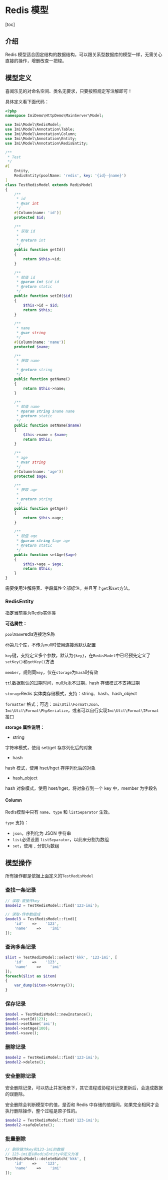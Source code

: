 # Redis 模型

[toc]

## 介绍

Redis 模型适合固定结构的数据结构，可以跟关系型数据库的模型一样，无需关心直接的操作，增删改查一把梭。

## 模型定义

喜闻乐见的对命名空间、类名无要求，只要按照规定写注解即可！

具体定义看下面代码：

```php
<?php
namespace ImiDemo\HttpDemo\MainServer\Model;

use Imi\Model\RedisModel;
use Imi\Model\Annotation\Table;
use Imi\Model\Annotation\Column;
use Imi\Model\Annotation\Entity;
use Imi\Model\Annotation\RedisEntity;

/**
 * Test
 */
#[
    Entity,
    RedisEntity(poolName: 'redis', key: '{id}-{name}')
]
class TestRedisModel extends RedisModel
{
    /**
     * id
     * @var int
     */
    #[Column(name: 'id')]
    protected $id;

    /**
     * 获取 id
     *
     * @return int
     */
    public function getId()
    {
        return $this->id;
    }

    /**
     * 赋值 id
     * @param int $id id
     * @return static
     */
    public function setId($id)
    {
        $this->id = $id;
        return $this;
    }

    /**
     * name
     * @var string
     */
    #[Column(name: 'name')]
    protected $name;

    /**
     * 获取 name
     *
     * @return string
     */
    public function getName()
    {
        return $this->name;
    }

    /**
     * 赋值 name
     * @param string $name name
     * @return static
     */
    public function setName($name)
    {
        $this->name = $name;
        return $this;
    }

    /**
     * age
     * @var string
     */
    #[Column(name: 'age')]
    protected $age;

    /**
     * 获取 age
     *
     * @return string
     */
    public function getAge()
    {
        return $this->age;
    }

    /**
     * 赋值 age
     * @param string $age age
     * @return static
     */
    public function setAge($age)
    {
        $this->age = $age;
        return $this;
    }
}
```

需要使用注解将表、字段属性全部标注。并且写上`get`和`set`方法。

### RedisEntity

指定当前类为Redis实体类

**可选属性：**

`poolName`redis连接池名称

`db`第几个库，不传为null时使用连接池默认配置

`key`键，支持定义多个参数，默认为`{key}`，在`RedisModel`中已经预先定义了`setKey()`和`getKey()`方法

`member`，规则同`key`，仅在`storage`为`hash`时有效

`ttl`数据默认的过期时间，null为永不过期，hash 存储模式不支持过期

`storage`Redis 实体类存储模式，支持：string、hash、hash_object

`formatter` 格式；可选：`Imi\Util\Format\Json`、`Imi\Util\Format\PhpSerialize`，或者可以自行实现`Imi\Util\Format\IFormat`接口

**storage 属性说明：**

- string

字符串模式，使用 set/get 存序列化后的对象

- hash

hash 模式，使用 hset/hget 存序列化后的对象

- hash_object

hash 对象模式，使用 hset/hget，将对象存到一个 key 中，member 为字段名

#### Column

Redis模型中只有 `name`、`type` 和 `listSeparator` 生效。

`type` 支持：

* `json`，序列化为 JSON 字符串
* `list`必须设置 `listSeparator`，以此来分割为数组
* `set`，使用 `,` 分割为数组

## 模型操作

所有操作都是依据上面定义的`TestRedisModel`

### 查找一条记录

```php
// 读取-直接传key
$model2 = TestRedisModel::find('123-imi');

// 读取-传参数组成
$model3 = TestRedisModel::find([
    'id'    =>    '123',
    'name'    =>    'imi'
]);
```

### 查询多条记录

```php
$list = TestRedisModel::select('kkk', '123-imi', [
    'id'    =>    '123',
    'name'    =>    'imi'
]);
foreach($list as $item)
{
    var_dump($item->toArray());
}
```

### 保存记录

```php
$model = TestRedisModel::newInstance();
$model->setId(123);
$model->setName('imi');
$model->setAge(100);
$model->save();

```

### 删除记录

```php
$model2 = TestRedisModel::find('123-imi');
$model2->delete();
```

### 安全删除记录

安全删除记录，可以防止并发场景下，其它进程或协程对记录更新后，会造成数据的误删除。

安全删除会判断模型中的值，是否和 Redis 中存储的值相同，如果完全相同才会执行删除操作，整个过程是原子性的。

```php
$model2 = TestRedisModel::find('123-imi');
$model2->safeDelete();
```

### 批量删除

```php
// 删除键为key和123-imi的数据
// 123-imi是以RedisEntity中定义为准
TestRedisModel::deleteBatch('kkk', [
    'id'    =>    '123',
    'name'    =>    'imi'
]);
```
